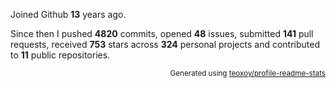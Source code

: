 Joined Github **13** years ago.

Since then I pushed **4820** commits, opened **48** issues, submitted **141** pull requests, received **753** stars across **324** personal projects and contributed to **11** public repositories.

<p align="right"><sub>Generated using <a href="https://github.com/marketplace/actions/profile-readme-stats">teoxoy/profile-readme-stats</a></sub></p>
